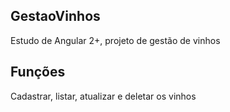 ## GestaoVinhos

Estudo de Angular 2+, projeto de gestão de vinhos

## Funções

Cadastrar, listar, atualizar e deletar os vinhos
